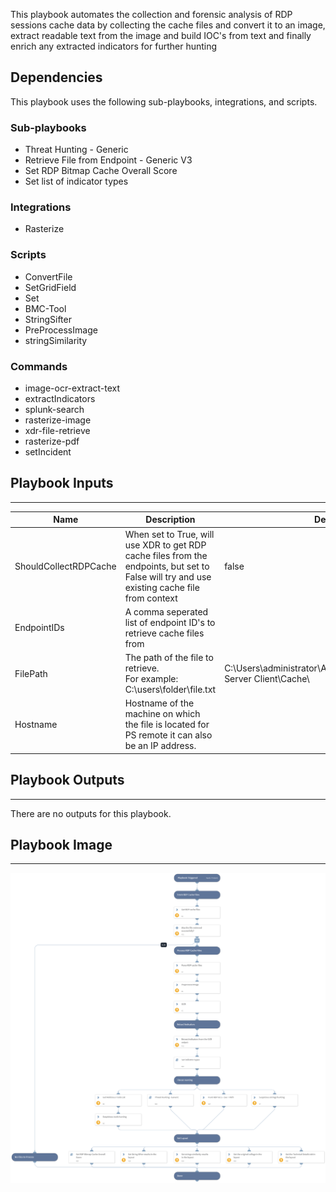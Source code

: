 This playbook automates the collection and forensic analysis of RDP sessions cache data by collecting the cache files and convert it to an image, extract readable text from the image and build IOC's from text and finally enrich any extracted indicators for further hunting

## Dependencies

This playbook uses the following sub-playbooks, integrations, and scripts.

### Sub-playbooks

* Threat Hunting - Generic
* Retrieve File from Endpoint - Generic V3
* Set RDP Bitmap Cache Overall Score
* Set list of indicator types

### Integrations

* Rasterize

### Scripts

* ConvertFile
* SetGridField
* Set
* BMC-Tool
* StringSifter
* PreProcessImage
* stringSimilarity

### Commands

* image-ocr-extract-text
* extractIndicators
* splunk-search
* rasterize-image
* xdr-file-retrieve
* rasterize-pdf
* setIncident

## Playbook Inputs

---

| **Name** | **Description** | **Default Value** | **Required** |
| --- | --- | --- | --- |
| ShouldCollectRDPCache | When set to True, will use XDR to get RDP cache files from the endpoints, but set to False will try and use existing cache file from context | false | Required |
| EndpointIDs | A comma seperated list of endpoint ID's to retrieve cache files from |  | Optional |
| FilePath | The path of the file to retrieve.<br/>For example:<br/>C:\\users\\folder\\file.txt | C:\Users\administrator\AppData\Local\Microsoft\Terminal Server Client\Cache\ | Optional |
| Hostname | Hostname of the machine on which the file is located for PS remote it can also be an IP address. |  | Optional |

## Playbook Outputs

---
There are no outputs for this playbook.

## Playbook Image

---

![RDP Bitmap Cache - Detect and Hunt](../doc_files/RDP_Bitmap_Cache_-_Detect_and_Hunt.png)
